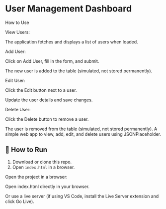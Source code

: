 # User Management Dashboard
How to Use

View Users:

The application fetches and displays a list of users when loaded.

Add User:

Click on Add User, fill in the form, and submit.

The new user is added to the table (simulated, not stored permanently).

Edit User:

Click the Edit button next to a user.

Update the user details and save changes.

Delete User:

Click the Delete button to remove a user.

The user is removed from the table (simulated, not stored permanently).
A simple web app to view, add, edit, and delete users using JSONPlaceholder.

## 🚀 How to Run
1. Download or clone this repo.
2. Open `index.html` in a browser.

<!-- ! use vs code and open with live server then you will get the output -->


<!-- ? -->    Open the project in a browser:

Open index.html directly in your browser.

Or use a live server (if using VS Code, install the Live Server extension and click Go Live).